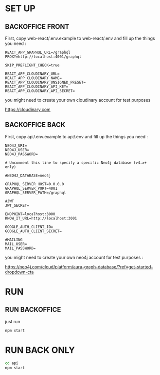 # SET UP

## BACKOFFICE FRONT

First, copy web-react/.env.example to web-react/.env and fill up the things you need :

```
REACT_APP_GRAPHQL_URI=/graphql
PROXY=http://localhost:4001/graphql

SKIP_PREFLIGHT_CHECK=true

REACT_APP_CLOUDINARY_URL=
REACT_APP_CLOUDINARY_NAME=
REACT_APP_CLOUDINARY_UNSIGNED_PRESET=
REACT_APP_CLOUDINARY_API_KEY=
REACT_APP_CLOUDINARY_API_SECRET=
```

you might need to create your own cloudinary account for test purposes

https://cloudinary.com


## BACKOFFICE BACK

First, copy api/.env.example to api/.env and fill up the things you need :

```
NEO4J_URI=
NEO4J_USER=
NEO4J_PASSWORD=

# Uncomment this line to specify a specific Neo4j database (v4.x+ only)

#NEO4J_DATABASE=neo4j

GRAPHQL_SERVER_HOST=0.0.0.0
GRAPHQL_SERVER_PORT=4001
GRAPHQL_SERVER_PATH=/graphql

#JWT
JWT_SECRET=

ENDPOINT=localhost:3000
KNOW_IT_URL=http://localhost:3001

GOOGLE_AUTH_CLIENT_ID=
GOOGLE_AUTH_CLIENT_SECRET=

#MAILING
MAIL_USER=
MAIL_PASSWORD=
```

you might need to create your own neo4j account for test purposes :

https://neo4j.com/cloud/platform/aura-graph-database/?ref=get-started-dropdown-cta

# RUN

## RUN BACKOFFICE

just run

```bash
npm start
```

# RUN BACK ONLY

```bash
cd api
npm start
```
